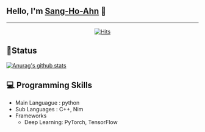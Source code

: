 ## Hello, I'm [Sang-Ho-Ahn](https://ahnho.github.io) 👋

---

<div align=center>

[![Hits](https://hits.seeyoufarm.com/api/count/incr/badge.svg?url=https%3A%2F%2Fgithub.com%2FAhnho&count_bg=%233D5BC8&title_bg=%2344AA47&icon=github.svg&icon_color=%238038C0&title=hits&edge_flat=false)](https://hits.seeyoufarm.com)
  
</div>

## 🌟Status

[![Anurag's github stats](https://github-readme-stats.vercel.app/api?username=Ahnho)](https://github.com/anuraghazra/github-readme-stats)

## 💻 Programming Skills

* Main Languague : python
* Sub Languages : C++, Nim
* Frameworks
   * Deep Learning: PyTorch, TensorFlow


<!--
**Ahnho/Ahnho** is a ✨ _special_ ✨ repository because its `README.md` (this file) appears on your GitHub profile.

Here are some ideas to get you started:

- 🔭 I’m currently working on ...
- 🌱 I’m currently learning ...
- 👯 I’m looking to collaborate on ...
- 🤔 I’m looking for help with ...
- 💬 Ask me about ...
- 📫 How to reach me: ...
- 😄 Pronouns: ...
- ⚡ Fun fact: ...
-->
